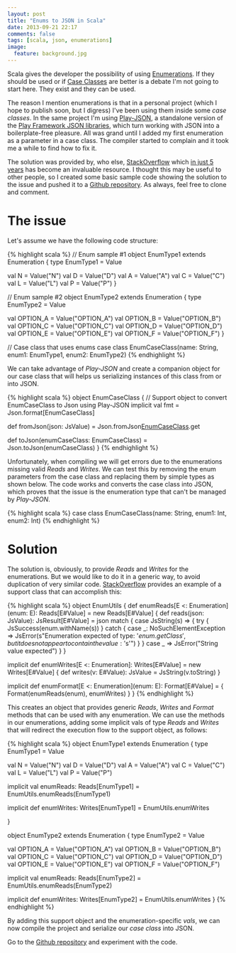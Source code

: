 ```yaml
---
layout: post
title: "Enums to JSON in Scala"
date: 2013-09-21 22:17
comments: false
tags: [scala, json, enumerations]
image:
  feature: background.jpg
---
```


Scala gives the developer the possibility of using [Enumerations](http://www.scala-lang.org/api/current/index.html#scala.Enumeration). If they should be used or if [Case Classes](http://docs.scala-lang.org/tutorials/tour/case-classes.html) are better is a debate I'm not going to start here. They exist and they can be used.

<!-- more --> 

The reason I mention enumerations is that in a personal project (which I hope to publish soon, but I digress) I've been using them inside some *case classes*. In the same project I'm using [Play-JSON](https://github.com/mandubian/play-json-alone), a standalone version of the [Play Framework JSON libraries](http://www.playframework.com/documentation/2.2.x/ScalaJson), which turn working with JSON into a boilerplate-free pleasure. All was grand until I added my first enumeration as a parameter in a case class. The compiler started to complain and it took me a while to find how to fix it. 

The solution was provided by, who else, [StackOverflow](http://stackoverflow.com/questions/15488639/how-to-write-readst-and-writest-in-scala-enumeration-play-framework-2-1/15489179#15489179) which [in just 5 years](http://blog.stackoverflow.com/2013/09/five-years-ago-stack-overflow-launched-then-a-miracle-occurred/) has become an invaluable resource. I thought this may be useful to other people, so I created some basic sample code showing the solution to the issue and pushed it to a [Github repository](https://github.com/pvillega/scala_enum_json). As always, feel free to clone and comment.

# The issue

Let's assume we have the following code structure:

{% highlight scala %}
// Enum sample #1
object EnumType1 extends Enumeration {
  type EnumType1 = Value

  val N = Value("N")
  val D = Value("D")
  val A = Value("A")
  val C = Value("C")
  val L = Value("L")
  val P = Value("P")
}

// Enum sample #2
object EnumType2 extends Enumeration {
  type EnumType2 = Value

  val OPTION_A = Value("OPTION_A")
  val OPTION_B = Value("OPTION_B")
  val OPTION_C = Value("OPTION_C")
  val OPTION_D = Value("OPTION_D")
  val OPTION_E = Value("OPTION_E")
  val OPTION_F = Value("OPTION_F")
}

// Case class that uses enums
case class EnumCaseClass(name: String, enum1: EnumType1, enum2: EnumType2)
{% endhighlight %}

We can take advantage of *Play-JSON* and create a companion object for our case class that will helps us serializing instances of this class from or into JSON.

{% highlight scala %}
object EnumCaseClass {
  // Support object to convert EnumCaseClass to Json using Play-JSON
  implicit val fmt = Json.format[EnumCaseClass]

  def fromJson(json: JsValue) = Json.fromJson[EnumCaseClass](json).get

  def toJson(enumCaseClass: EnumCaseClass) = Json.toJson(enumCaseClass)
}
{% endhighlight %}

Unfortunately, when compiling we will get errors due to the enumerations missing valid *Reads* and *Writes*. We can test this by removing the enum parameters from the case class and replacing them by simple types as shown below. The code works and converts the case class into JSON, which proves that the issue is the enumeration type that can't be managed by *Play-JSON*.

{% highlight scala %}
case class EnumCaseClass(name: String, enum1: Int, enum2: Int)
{% endhighlight %}

# Solution

The solution is, obviously, to provide *Reads* and *Writes* for the enumerations. But we would like to do it in a generic way, to avoid duplication of very similar code. [StackOverflow](http://stackoverflow.com/questions/15488639/how-to-write-readst-and-writest-in-scala-enumeration-play-framework-2-1/15489179#15489179) provides an example of a support class that can accomplish this:

{% highlight scala %} 
object EnumUtils {
  def enumReads[E <: Enumeration](enum: E): Reads[E#Value] = 
    new Reads[E#Value] {
      def reads(json: JsValue): JsResult[E#Value] = json match {
        case JsString(s) => {
          try {
            JsSuccess(enum.withName(s))
          } catch {
            case _: NoSuchElementException =>
               JsError(s"Enumeration expected of type: '${enum.getClass}',
                      but it does not appear to contain the value: '$s'")
          }
        }
        case _ => JsError("String value expected")
      }
  }

  implicit def enumWrites[E <: Enumeration]: Writes[E#Value] = 
    new Writes[E#Value] {
      def writes(v: E#Value): JsValue = JsString(v.toString)
    }

  implicit def enumFormat[E <: Enumeration](enum: E): Format[E#Value] = {
    Format(enumReads(enum), enumWrites)
  }
}
{% endhighlight %}

This creates an object that provides generic *Reads*, *Writes* and *Format* methods that can be used with any enumeration. We can use the methods in our enumerations, adding some implicit vals of type *Reads* and *Writes* that will redirect the execution flow to the support object, as follows:

{% highlight scala %}
object EnumType1 extends Enumeration {
  type EnumType1 = Value

  val N = Value("N")
  val D = Value("D")
  val A = Value("A")
  val C = Value("C")
  val L = Value("L")
  val P = Value("P")

  implicit val enumReads: Reads[EnumType1] = EnumUtils.enumReads(EnumType1)

  implicit def enumWrites: Writes[EnumType1] = EnumUtils.enumWrites

}

object EnumType2 extends Enumeration {
  type EnumType2 = Value

  val OPTION_A = Value("OPTION_A")
  val OPTION_B = Value("OPTION_B")
  val OPTION_C = Value("OPTION_C")
  val OPTION_D = Value("OPTION_D")
  val OPTION_E = Value("OPTION_E")
  val OPTION_F = Value("OPTION_F")

  implicit val enumReads: Reads[EnumType2] = EnumUtils.enumReads(EnumType2)

  implicit def enumWrites: Writes[EnumType2] = EnumUtils.enumWrites
}
{% endhighlight %}

By adding this support object and the enumeration-specific *vals*, we can now compile the project and serialize our *case class* into JSON.

Go to the [Github repository](https://github.com/pvillega/scala_enum_json) and experiment with the code.

